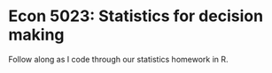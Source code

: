 # Econ 5023: Statistics for decision making 

Follow along as I code through our statistics homework in R. 

